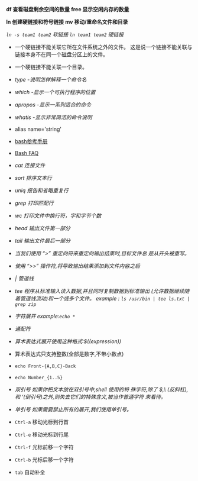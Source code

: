 **df 查看磁盘剩余空间的数量**
**free 显示空闲内存的数量**

**ln 创建硬链接和符号链接**
**mv 移动/重命名文件和目录**

*`ln -s team1 team2` 软链接*
*`ln team1 team2` 硬链接*

* 一个硬链接不能关联它所在文件系统之外的文件。
这是说一个链接不能关联与链接本身不在同一个磁盘分区上的文件。
* 一个硬链接不能关联一个目录。
* *type -说明怎样解释一个命令名*
* *which -显示一个可执行程序的位置*
* *apropos -显示一系列适合的命令*
* *whatis -显示非常简洁的命令说明*
* alias name='string'
* [bash参考手册](http://www.gnu.org/software/bash/manual/bashref.html)
* [Bash FAQ](http://mywiki.wooledge.org/BashFAQ)

* *cat 连接文件*
* *sort 排序文本行*
* *uniq 报告和省略重复行*
* *grep 打印匹配行*
* *wc 打印文件中换行符，字和字节个数*
* *head 输出文件第一部分*
* *tail 输出文件最后一部分*
* *当我们使用 “>” 重定向符来重定向输出结果时,目标文件总 是从开头被重写。*
* *使用 “>>” 操作符,将导致输出结果添加到文件内容之后*
* *| 管道线*
* *tee 程序从标准输入读入数据,并且同时复制数据到标准输出 (允许数据继续随着管道线流动)和一个或多个文件。* *example : `ls /usr/bin | tee ls.txt | grep zip`*
* *字符展开 example:`echo *`*

* *通配符* 
* *算术表达式展开使用这种格式:$((expression))*
* 算术表达式只支持整数(全部是数字,不带小数点)

* `echo Front-{A,B,C}-Back`
* `echo Number_{1..5}`
*   *双引号 如果你把文本放在双引号中,shell 使用的特 殊字符,除了 $,\ (反斜杠),和 ‘(倒引号)之外,则失去它们的特殊含义,被当作普通字符 来看待。*
*   *单引号 如果需要禁止所有的展开,我们使用单引号。*
*   `Ctrl-a` 移动光标到行首
*   `Ctrl-e` 移动光标到行尾
*   `Ctrl-f` 光标前移一个字符
*   `Ctrl-b` 光标后移一个字符
*    `tab`  自动补全

